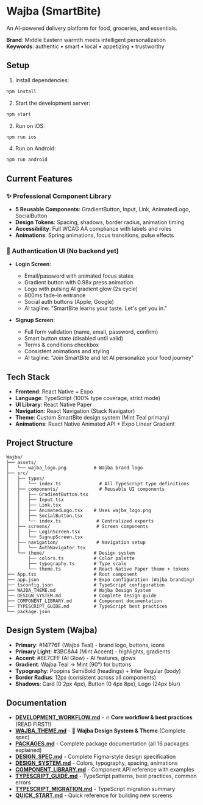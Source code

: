 # Wajba (SmartBite)

An AI-powered delivery platform for food, groceries, and essentials.

**Brand**: Middle Eastern warmth meets intelligent personalization  
**Keywords**: authentic • smart • local • appetizing • trustworthy

## Setup

1. Install dependencies:
```bash
npm install
```

2. Start the development server:
```bash
npm start
```

3. Run on iOS:
```bash
npm run ios
```

4. Run on Android:
```bash
npm run android
```

## Current Features

### ✨ Professional Component Library
- **5 Reusable Components**: GradientButton, Input, Link, AnimatedLogo, SocialButton
- **Design Tokens**: Spacing, shadows, border radius, animation timing
- **Accessibility**: Full WCAG AA compliance with labels and roles
- **Animations**: Spring animations, focus transitions, pulse effects

### 🔐 Authentication UI (No backend yet)
- **Login Screen**: 
  - Email/password with animated focus states
  - Gradient button with 0.98x press animation
  - Logo with pulsing AI gradient glow (2s cycle)
  - 800ms fade-in entrance
  - Social auth buttons (Apple, Google)
  - AI tagline: "SmartBite learns your taste. Let's get you in."
  
- **Signup Screen**: 
  - Full form validation (name, email, password, confirm)
  - Smart button state (disabled until valid)
  - Terms & conditions checkbox
  - Consistent animations and styling
  - AI tagline: "Join SmartBite and let AI personalize your food journey"

## Tech Stack

- **Frontend**: React Native + Expo
- **Language**: TypeScript (100% type coverage, strict mode)
- **UI Library**: React Native Paper
- **Navigation**: React Navigation (Stack Navigator)
- **Theme**: Custom SmartBite design system (Mint Teal primary)
- **Animations**: React Native Animated API + Expo Linear Gradient

## Project Structure

```
Wajba/
├── assets/
│   └── wajba_logo.png          # Wajba brand logo
├── src/
│   ├── types/
│   │   └── index.ts              # All TypeScript type definitions
│   ├── components/               # Reusable UI components
│   │   ├── GradientButton.tsx
│   │   ├── Input.tsx
│   │   ├── Link.tsx
│   │   ├── AnimatedLogo.tsx    # Uses wajba_logo.png
│   │   ├── SocialButton.tsx
│   │   └── index.ts             # Centralized exports
│   ├── screens/                 # Screen components
│   │   ├── LoginScreen.tsx
│   │   └── SignupScreen.tsx
│   ├── navigation/              # Navigation setup
│   │   └── AuthNavigator.tsx
│   └── theme/                  # Design system
│       ├── colors.ts           # Color palette
│       ├── typography.ts       # Type scale
│       └── theme.ts            # React Native Paper theme + tokens
├── App.tsx                     # Root component
├── app.json                    # Expo configuration (Wajba branding)
├── tsconfig.json               # TypeScript configuration
├── WAJBA_THEME.md              # Wajba Design System
├── DESIGN_SYSTEM.md            # Complete design guide
├── COMPONENT_LIBRARY.md        # Component documentation
├── TYPESCRIPT_GUIDE.md         # TypeScript best practices
└── package.json
```

## Design System (Wajba)

- **Primary**: #14776F (Wajba Teal) - brand logo, buttons, icons
- **Primary Light**: #3BC8A4 (Mint Accent) - highlights, gradients
- **Accent**: #8E7CFF (AI Glow) - AI features, glows
- **Gradient**: Wajba Teal → Mint (90°) for buttons
- **Typography**: Poppins SemiBold (headings) + Inter Regular (body)
- **Border Radius**: 12px (consistent across all components)
- **Shadows**: Card (0 2px 4px), Button (0 4px 8px), Logo (24px blur)

## Documentation

- **[DEVELOPMENT_WORKFLOW.md](./DEVELOPMENT_WORKFLOW.md)** - 🔥 **Core workflow & best practices** (READ FIRST!)
- **[WAJBA_THEME.md](./WAJBA_THEME.md)** - 🎨 **Wajba Design System & Theme** (Complete spec)
- **[PACKAGES.md](./PACKAGES.md)** - Complete package documentation (all 16 packages explained)
- **[DESIGN_SPEC.md](./DESIGN_SPEC.md)** - Complete Figma-style design specification
- **[DESIGN_SYSTEM.md](./DESIGN_SYSTEM.md)** - Colors, typography, spacing, animations
- **[COMPONENT_LIBRARY.md](./COMPONENT_LIBRARY.md)** - Component API reference with examples
- **[TYPESCRIPT_GUIDE.md](./TYPESCRIPT_GUIDE.md)** - TypeScript patterns, best practices, common errors
- **[TYPESCRIPT_MIGRATION.md](./TYPESCRIPT_MIGRATION.md)** - TypeScript migration summary
- **[QUICK_START.md](./QUICK_START.md)** - Quick reference for building new screens
